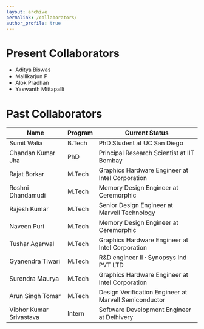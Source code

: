 ```yaml
---
layout: archive
permalink: /collaborators/
author_profile: true
---
```


Present Collaborators
===

* Aditya Biswas
* Mallikarjun P
* Alok Pradhan
* Yaswanth Mittapalli


Past Collaborators
===

<div class="datatable-begin"></div>

| Name     | Program | Current Status |
| ------------ | ------- | --------------------------------------- |
| Sumit Walia | B.Tech | PhD Student at UC San Diego 
| Chandan Kumar Jha | PhD | Principal Research Scientist at IIT Bombay 
| Rajat Borkar | M.Tech | Graphics Hardware Engineer at Intel Corporation 
| Roshni Dhandamudi | M.Tech | Memory Design Engineer at Ceremorphic 
| Rajesh Kumar | M.Tech | Senior Design Engineer at Marvell Technology 
| Naveen Puri | M.Tech | Memory Design Engineer at Ceremorphic 
| Tushar Agarwal | M.Tech | Graphics Hardware Engineer at Intel Corporation 
| Gyanendra Tiwari | M.Tech | R&D engineer II · Synopsys Ind PVT LTD
| Surendra Maurya | M.Tech | Graphics Hardware Engineer at Intel Corporation
| Arun Singh Tomar | M.Tech | Design Verification Engineer at Marvell Semiconductor
| Vibhor Kumar Srivastava | Intern | Software Development Engineer at Delhivery

<div class="datatable-end"></div>

